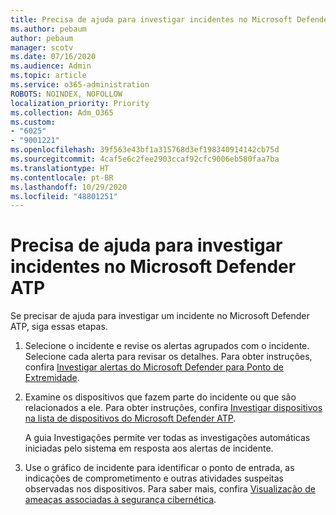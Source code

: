 ```yaml
---
title: Precisa de ajuda para investigar incidentes no Microsoft Defender ATP
ms.author: pebaum
author: pebaum
manager: scotv
ms.date: 07/16/2020
ms.audience: Admin
ms.topic: article
ms.service: o365-administration
ROBOTS: NOINDEX, NOFOLLOW
localization_priority: Priority
ms.collection: Adm_O365
ms.custom:
- "6025"
- "9001221"
ms.openlocfilehash: 39f563e43bf1a315768d3ef198340914142cb75d
ms.sourcegitcommit: 4caf5e6c2fee2903ccaf92cfc9006eb580faa7ba
ms.translationtype: HT
ms.contentlocale: pt-BR
ms.lasthandoff: 10/29/2020
ms.locfileid: "48801251"
---
```

# <a name="need-help-investigating-incidents-in-microsoft-defender-atp"></a>Precisa de ajuda para investigar incidentes no Microsoft Defender ATP

Se precisar de ajuda para investigar um incidente no Microsoft Defender ATP, siga essas etapas.

1. Selecione o incidente e revise os alertas agrupados com o incidente. Selecione cada alerta para revisar os detalhes. Para obter instruções, confira [Investigar alertas do Microsoft Defender para Ponto de Extremidade](https://docs.microsoft.com/windows/security/threat-protection/microsoft-defender-atp/investigate-alerts).
2. Examine os dispositivos que fazem parte do incidente ou que são relacionados a ele. Para obter instruções, confira [Investigar dispositivos na lista de dispositivos do Microsoft Defender ATP](https://docs.microsoft.com/windows/security/threat-protection/microsoft-defender-atp/investigate-machines).<br/>
 
    A guia Investigações permite ver todas as investigações automáticas iniciadas pelo sistema em resposta aos alertas de incidente.
3. Use o gráfico de incidente para identificar o ponto de entrada, as indicações de comprometimento e outras atividades suspeitas observadas nos dispositivos. Para saber mais, confira [Visualização de ameaças associadas à segurança cibernética](https://docs.microsoft.com/windows/security/threat-protection/microsoft-defender-atp/investigate-incidents#visualizing-associated-cybersecurity-threats).  